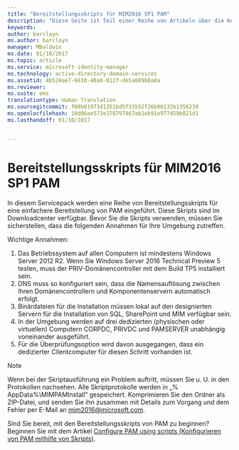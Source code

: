 ```yaml
---
title: "Bereitstellungsskripts für MIM2016 SP1 PAM"
description: "Diese Seite ist Teil einer Reihe von Artikeln über die Konfiguration des Privileged Identity Managers mithilfe von Skripts. Sie umfasst eine Liste mit Annahmen zur Umgebung."
keywords: 
author: barclayn
ms.author: barclayn
manager: MBaldwin
ms.date: 01/10/2017
ms.topic: article
ms.service: microsoft-identity-manager
ms.technology: active-directory-domain-services
ms.assetid: 4b524ae7-6610-40a0-8127-de5a08988a8a
ms.reviewer: 
ms.suite: ems
translationtype: Human Translation
ms.sourcegitcommit: f08b0197341351bd5f33552f26b96132b1356239
ms.openlocfilehash: 10d06ae573e378797467ab1eb91e977d59b821d1
ms.lasthandoff: 01/10/2017


---
```


# <a name="mim2016-sp1-pam-deployment-scripts"></a>Bereitstellungsskripts für MIM2016 SP1 PAM

In diesem Servicepack werden eine Reihe von Bereitstellungsskripts für eine einfachere Bereitstellung von PAM eingeführt. Diese Skripts sind im Downloadcenter verfügbar. Bevor Sie die Skripts verwenden, müssen Sie sicherstellen, dass die folgenden Annahmen für Ihre Umgebung zutreffen.

Wichtige Annahmen:
1. Das Betriebssystem auf allen Computern ist mindestens Windows Server 2012 R2. Wenn Sie Windows Server 2016 Technical Preview 5 testen, muss der PRIV-Domänencontroller mit dem Build TP5 installiert sein.
2. DNS muss so konfiguriert sein, dass die Namensauflösung zwischen Ihren Domänencontrollern und Komponentenservern automatisch erfolgt.
3. Binärdateien für die Installation müssen lokal auf den designierten Servern für die Installation von SQL, SharePoint und MIM verfügbar sein.
4. In der Umgebung werden auf drei dedizierten (physischen oder virtuellen) Computern CORPDC, PRIVDC und PAMSERVER unabhängig voneinander ausgeführt.
5. Für die Überprüfungsoption wird davon ausgegangen, dass ein dedizierter Clientcomputer für diesen Schritt vorhanden ist.

>[!NOTE]
>Wenn bei der Skriptausführung ein Problem auftritt, müssen Sie u. U. in den Protokollen nachsehen. Alle Skriptprotokolle werden in „% AppData%\MIMPAMInstall“ gespeichert. Komprimieren Sie den Ordner als ZIP-Datei, und senden Sie ihn zusammen mit Details zum Vorgang und dem Fehler per E-Mail an mim2016@microsoft.com.

Sind Sie bereit, mit den Bereitstellungsskripts von PAM zu beginnen? Beginnen Sie mit dem Artikel [Configure PAM using scripts (Konfigurieren von PAM mithilfe von Skripts)](/microsoft-identity-manager/pam/sp1-pam-configure-using-scripts).

